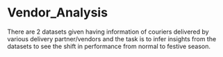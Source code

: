 # Vendor_Analysis
There are 2 datasets given having information of couriers delivered by various delivery partner/vendors and the task is to infer insights from the datasets to see the shift in performance from normal to festive season.
